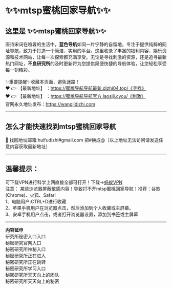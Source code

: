 # :sparkles::sparkles:mtsp蜜桃回家导航:sparkles::sparkles:
## 这里是 **:sparkles::sparkles:mtsp蜜桃回家导航:sparkles::sparkles:**<br>
唐诗宋词在喧嚣的生活中，**蓝色导航**如同一片宁静的自留地，专注于提供纯粹的网址导航，致力于打造一个简洁、实用的平台。这里收录了丰富的福利内容、娱乐资源和技术网站，让每一次探索都充满享受。无论是寻找刺激的资源，还是追寻最新热门网址，**不良研究所**的及时更新将为您提供简便快捷的导航体验，让您轻松享受每一刻精彩。<br><br>
✨重要提醒✨收藏本页面，避免迷路！<br>
❤️ 👉 【最新地址】 ：https://蜜桃导航导航最新.dizhi04.top/《寻找》<br>
❤️ 👉 【最新地址】 ：https://蜜桃导航导航官方.laosiji.cyou/《刺激》<br>
官网永久地址发布：https://wangjidizhi.com<br>

---
## **怎么才能快速找到mtsp蜜桃回家导航**<br>

📧 找回地址邮箱:huifudizhi#gmail.com 把#换成@（以上地址无法访问请发送任意内容获取最新地址）<br>

---
## 温馨提示：
可下载VPN进行科学上网直接全部可打开！下载→<a href="https://57b.barrtaq.cc/c-21265/a-bS5rc" target="_blank">蚂蚁VPN</a><br>
注意： 某些浏览器屏蔽敏感内容！导致打不开mtsp蜜桃回家导航！推荐：谷歌(Chrome)、火狐、Safari<br>
1、电脑用户:CTRL+D进行收藏<br>
2、苹果手机用户在浏览器点击，然后添加到个人收藏或主屏幕。<br>
3、安卓手机用户点击，或者打开浏览器设置，添加到书签或主屏幕

---
**内容延申**<br>
研究所秘密入口入口<br>
秘密研究官网入口<br>
秘密研究所神秘入口<br>
秘密研究所正在进入<br>
秘密研究所正在跳转<br>
秘密研究所学习入口<br>
秘密研究所天天向上的团队<br>
秘密研究所天天向上的秘密<br>
